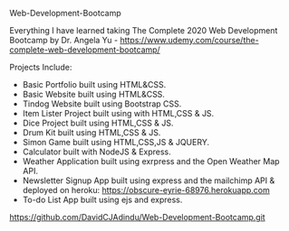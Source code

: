 Web-Development-Bootcamp

Everything I have learned taking The Complete 2020 Web Development Bootcamp by Dr. Angela Yu - https://www.udemy.com/course/the-complete-web-development-bootcamp/

Projects Include:
 - Basic Portfolio built using HTML&CSS.
 - Basic Website built using HTML&CSS.
 - Tindog Website built using Bootstrap CSS.
 - Item Lister Project built using with HTML,CSS & JS.
 - Dice Project built using HTML,CSS & JS.
 - Drum Kit built using HTML,CSS & JS.
 - Simon Game built using HTML,CSS,JS & JQUERY.
 - Calculator built with NodeJS & Express.
 - Weather Application built using exrpress and the Open Weather Map API.
 - Newsletter Signup App built using express and the mailchimp API & deployed on heroku: https://obscure-eyrie-68976.herokuapp.com
 - To-do List App built using ejs and express.

 







 
https://github.com/DavidCJAdindu/Web-Development-Bootcamp.git